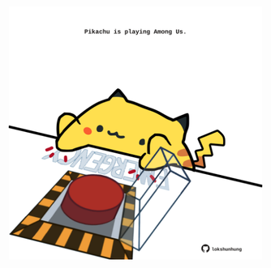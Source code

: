<!-- built at 27/02/2024, 05:00:39 UTC -->
<p align="center">
  <img width="500" height="500" src="./ReadmeImage.svg">
</p>
